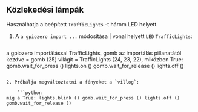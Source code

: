 ## Közlekedési lámpák

Használhatja a beépített `TrafficLights` -t három LED helyett.

1. A `a gpiozero import ...` módosítása | vonal helyett `LED` `TrafficLights`:
    
    ```python
a gpiozero importálással TrafficLights, gomb az importálás pillanatától kezdve = gomb (25) világít = TrafficLights (24, 23, 22), miközben True: gomb.wait_for_press () lights.on () gomb.wait_for_release () lights.off ()
```

2. Próbálja megváltoztatni a fényeket a `villog`:
    
    ```python
míg a True: lights.blink () gomb.wait_for_press () lights.off () gomb.wait_for_release ()
```